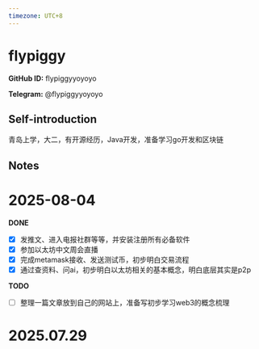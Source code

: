 ```yaml
---
timezone: UTC+8
---
```


# flypiggy

**GitHub ID:** flypiggyyoyoyo

**Telegram:** @flypiggyyoyoyo

## Self-introduction

青岛上学，大二，有开源经历，Java开发，准备学习go开发和区块链

## Notes

<!-- Content_START -->
# 2025-08-04

**DONE**
- [x] 发推文、进入电报社群等等，并安装注册所有必备软件
- [x] 参加以太坊中文周会直播
- [x] 完成metamask接收、发送测试币，初步明白交易流程
- [x] 通过查资料、问ai，初步明白以太坊相关的基本概念，明白底层其实是p2p

**TODO**
- [ ] 整理一篇文章放到自己的网站上，准备写初步学习web3的概念梳理


# 2025.07.29


<!-- Content_END -->
